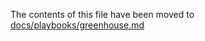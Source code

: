 <!-- TODO: remove this file after 2021-08-19 or the release of kubernetes v1.22, whichever comes first -->
The contents of this file have been moved to [docs/playbooks/greenhouse.md](/docs/playbooks/greenhouse.md)
